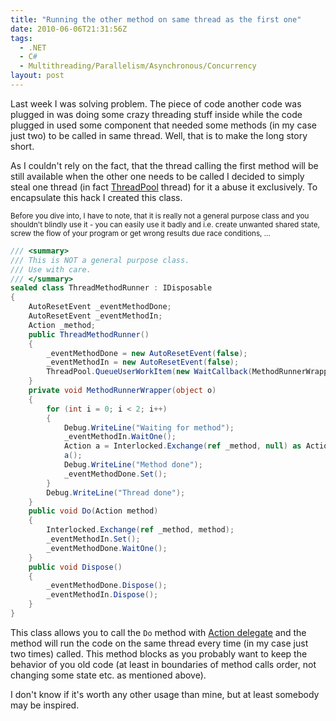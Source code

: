 ```yaml
---
title: "Running the other method on same thread as the first one"
date: 2010-06-06T21:31:56Z
tags:
  - .NET
  - C#
  - Multithreading/Parallelism/Asynchronous/Concurrency
layout: post
---
```

Last week I was solving problem. The piece of code another code was plugged in was doing some crazy threading stuff inside while the code plugged in used some component that needed some methods (in my case just two) to be called in same thread. Well, that is to make the long story short.

As I couldn't rely on the fact, that the thread calling the first method will be still available when the other one needs to be called I decided to simply steal one thread (in fact [ThreadPool][1] thread) for it a abuse it exclusively. To encapsulate this hack I created this class.

<small>Before you dive into, I have to note, that it is really not a general purpose class and you shouldn't blindly use it - you can easily use it badly and i.e. create unwanted shared state, screw the flow of your program or get wrong results due race conditions, ...</small>

```csharp
/// <summary>
/// This is NOT a general purpose class.
/// Use with care.
/// </summary>
sealed class ThreadMethodRunner : IDisposable
{
	AutoResetEvent _eventMethodDone;
	AutoResetEvent _eventMethodIn;
	Action _method;
	public ThreadMethodRunner()
	{
		_eventMethodDone = new AutoResetEvent(false);
		_eventMethodIn = new AutoResetEvent(false);
		ThreadPool.QueueUserWorkItem(new WaitCallback(MethodRunnerWrapper), null);
	}
	private void MethodRunnerWrapper(object o)
	{
		for (int i = 0; i < 2; i++)
		{
			Debug.WriteLine("Waiting for method");
			_eventMethodIn.WaitOne();
			Action a = Interlocked.Exchange(ref _method, null) as Action;
			a();
			Debug.WriteLine("Method done");
			_eventMethodDone.Set();
		}
		Debug.WriteLine("Thread done");
	}
	public void Do(Action method)
	{
		Interlocked.Exchange(ref _method, method);
		_eventMethodIn.Set();
		_eventMethodDone.WaitOne();
	}
	public void Dispose()
	{
		_eventMethodDone.Dispose();
		_eventMethodIn.Dispose();
	}
}
```

This class allows you to call the `Do` method with [Action delegate][2] and the method will run the code on the same thread every time (in my case just two times) called. This method blocks as you probably want to keep the behavior of you old code (at least in boundaries of method calls order, not changing some state etc. as mentioned above).

I don't know if it's worth any other usage than mine, but at least somebody may be inspired.

[1]: http://msdn.microsoft.com/en-us/library/4yd16hza.aspx
[2]: http://msdn.microsoft.com/en-us/library/system.action.aspx
